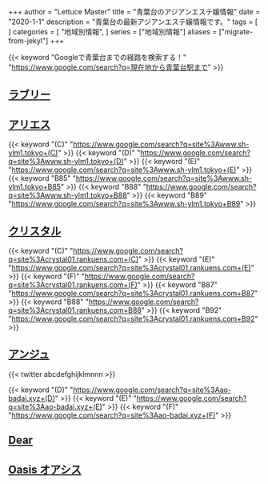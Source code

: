 +++
author = "Lettuce Master"
title = "青葉台のアジアンエステ嬢情報"
date = "2020-1-1"
description = "青葉台の最新アジアンエステ嬢情報です。"
tags = [
]
categories = [
    "地域別情報",
]
series = ["地域別情報"]
aliases = ["migrate-from-jekyl"]
+++

{{< keyword "Googleで青葉台までの経路を検索する！" "https://www.google.com/search?q=現在地から青葉台駅まで" >}}

## [ラブリー](http://www.olth8.xyz/)


## [アリエス](http://www.sh-ylm1.tokyo/)
{{< keyword "(C)" "https://www.google.com/search?q=site%3Awww.sh-ylm1.tokyo+(C)" >}} {{< keyword "(D)" "https://www.google.com/search?q=site%3Awww.sh-ylm1.tokyo+(D)" >}} {{< keyword "(E)" "https://www.google.com/search?q=site%3Awww.sh-ylm1.tokyo+(E)" >}} {{< keyword "B85" "https://www.google.com/search?q=site%3Awww.sh-ylm1.tokyo+B85" >}} {{< keyword "B88" "https://www.google.com/search?q=site%3Awww.sh-ylm1.tokyo+B88" >}} {{< keyword "B89" "https://www.google.com/search?q=site%3Awww.sh-ylm1.tokyo+B89" >}} 

## [クリスタル](http://crystal01.rankuens.com/)
{{< keyword "(C)" "https://www.google.com/search?q=site%3Acrystal01.rankuens.com+(C)" >}} {{< keyword "(E)" "https://www.google.com/search?q=site%3Acrystal01.rankuens.com+(E)" >}} {{< keyword "(F)" "https://www.google.com/search?q=site%3Acrystal01.rankuens.com+(F)" >}} {{< keyword "B87" "https://www.google.com/search?q=site%3Acrystal01.rankuens.com+B87" >}} {{< keyword "B88" "https://www.google.com/search?q=site%3Acrystal01.rankuens.com+B88" >}} {{< keyword "B92" "https://www.google.com/search?q=site%3Acrystal01.rankuens.com+B92" >}} 

## [アンジュ](https://ao-badai.xyz/)


{{< twitter abcdefghijklmnnn >}}

{{< keyword "(D)" "https://www.google.com/search?q=site%3Aao-badai.xyz+(D)" >}} {{< keyword "(E)" "https://www.google.com/search?q=site%3Aao-badai.xyz+(E)" >}} {{< keyword "(F)" "https://www.google.com/search?q=site%3Aao-badai.xyz+(F)" >}} 

## [Dear](http://hfmn4.xyz/)


## [Oasis オアシス](http://est-room.com/)


